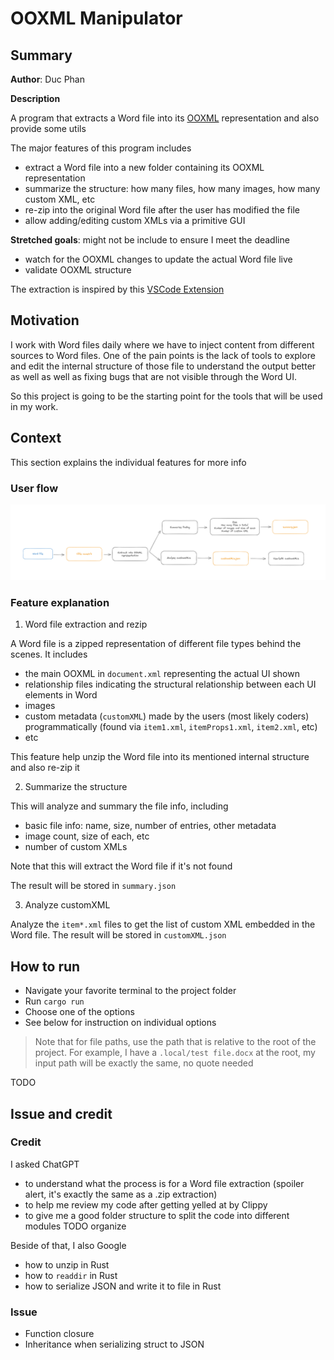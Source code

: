 # OOXML Manipulator

## Summary

**Author**: Duc Phan

**Description**

A program that extracts a Word file into its [OOXML](https://en.wikipedia.org/wiki/Office_Open_XML) representation and also provide some utils

The major features of this program includes

- extract a Word file into a new folder containing its OOXML representation
- summarize the structure: how many files, how many images, how many custom XML, etc
- re-zip into the original Word file after the user has modified the file
- allow adding/editing custom XMLs via a primitive GUI

**Stretched goals**: might not be include to ensure I meet the deadline

- watch for the OOXML changes to update the actual Word file live
- validate OOXML structure

The extraction is inspired by this [VSCode Extension](https://marketplace.visualstudio.com/items?itemName=yuenm18.ooxml-viewer)

## Motivation

I work with Word files daily where we have to inject content from different sources to Word files.
One of the pain points is the lack of tools to explore and edit the internal structure of those file to understand the output better as well as well as fixing bugs that are not visible through the Word UI.

So this project is going to be the starting point for the tools that will be used in my work.

## Context

This section explains the individual features for more info

### User flow

![User flow](./user-flow.png)

### Feature explanation

1. Word file extraction and rezip

A Word file is a zipped representation of different file types behind the scenes. It includes

- the main OOXML in `document.xml` representing the actual UI shown
- relationship files indicating the structural relationship between each UI elements in Word
- images
- custom metadata (`customXML`) made by the users (most likely coders) programmatically (found via `item1.xml`, `itemProps1.xml`, `item2.xml`, etc)
- etc

This feature help unzip the Word file into its mentioned internal structure and also re-zip it

2. Summarize the structure

This will analyze and summary the file info, including

- basic file info: name, size, number of entries, other metadata
- image count, size of each, etc
- number of custom XMLs

Note that this will extract the Word file if it's not found

The result will be stored in `summary.json`

3. Analyze customXML

Analyze the `item*.xml` files to get the list of custom XML embedded in the Word file. The result will be stored in `customXML.json`

## How to run

- Navigate your favorite terminal to the project folder
- Run `cargo run`
- Choose one of the options
- See below for instruction on individual options

> Note that for file paths, use the path that is relative to the root of the project. For example, I have a `.local/test file.docx` at the root, my input path will be exactly the same, no quote needed

TODO

## Issue and credit

### Credit

I asked ChatGPT

- to understand what the process is for a Word file extraction (spoiler alert, it's exactly the same as a .zip extraction)
- to help me review my code after getting yelled at by Clippy
- to give me a good folder structure to split the code into different modules
  TODO organize

Beside of that, I also Google

- how to unzip in Rust
- how to `readdir` in Rust
- how to serialize JSON and write it to file in Rust

### Issue

- Function closure
- Inheritance when serializing struct to JSON
